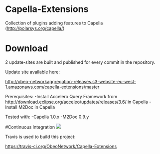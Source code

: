# Capella-Extensions
Collection of plugins adding features to Capella (http://polarsys.org/capella/)


# Download

2 update-sites are built and published for every commit in the repository.

Update site available here:

http://obeo-networkaggregation-releases.s3-website-eu-west-1.amazonaws.com/capella-extensions/master

Prerequisites:
-Install Accelero Query Framework from http://download.eclipse.org/acceleo/updates/releases/3.6/ in Capella
-Install M2Doc in Capella

Tested with:
-Capella 1.0.x
-M2Doc 0.9.y

#Continuous Integration ![](https://travis-ci.org/ObeoNetwork/Capella-Extensions.svg?branch=master)

Travis is used to build this project:

https://travis-ci.org/ObeoNetwork/Capella-Extensions
